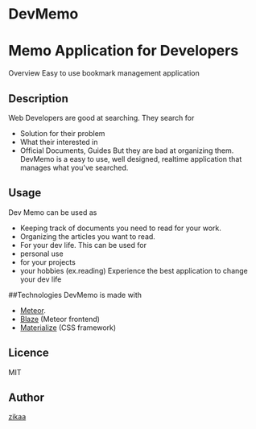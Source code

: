 # DevMemo
Memo Application for Developers
====

Overview
Easy to use bookmark management application

## Description
Web Developers are good at searching. They search for

* Solution for their problem
* What their interested in
* Official Documents, Guides
But they are bad at organizing them.
DevMemo is a easy to use, well designed, realtime application that manages what you've searched.

## Usage
Dev Memo can be used as

* Keeping track of documents you need to read for your work.
* Organizing the articles you want to read.
* For your dev life.
This can be used for
* personal use
* for your projects
* your hobbies (ex.reading)
Experience the best application to change your dev life

##Technologies
DevMemo is made with 
* [Meteor](https://www.meteor.com/). 
* [Blaze](https://guide.meteor.com/blaze.html) (Meteor frontend)
* [Materialize](http://materializecss.com/) (CSS framework)

## Licence
MIT

## Author

[zikaa](https://github.com/zikaa)
